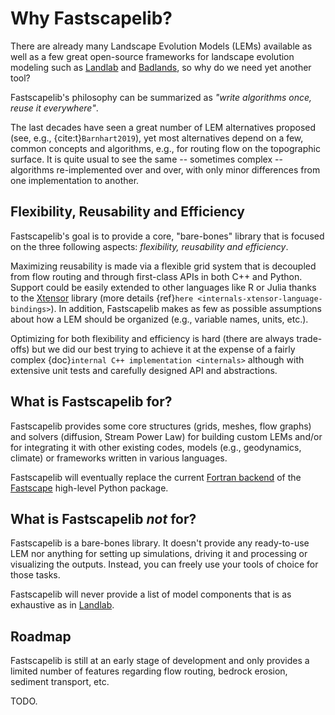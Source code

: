 # Why Fastscapelib?

There are already many Landscape Evolution Models (LEMs) available as well as a
few great open-source frameworks for landscape evolution modeling such as
[Landlab](https://landlab.readthedocs.io) and
[Badlands](https://badlands.readthedocs.io/), so why do we need yet another
tool?

Fastscapelib's philosophy can be summarized as *"write algorithms once, reuse it
everywhere"*.

The last decades have seen a great number of LEM alternatives proposed (see,
e.g., {cite:t}`Barnhart2019`), yet most alternatives depend on a few, common
concepts and algorithms, e.g., for routing flow on the topographic surface. It
is quite usual to see the same -- sometimes complex -- algorithms re-implemented
over and over, with only minor differences from one implementation to another.

## Flexibility, Reusability and Efficiency

Fastscapelib's goal is to provide a core, "bare-bones" library that is focused
on the three following aspects: *flexibility, reusability and efficiency*.

Maximizing reusability is made via a flexible grid system that is decoupled from
flow routing and through first-class APIs in both C++ and Python. Support could
be easily extended to other languages like R or Julia thanks to the
[Xtensor](https://xtensor.readthedocs.io) library (more details {ref}`here
<internals-xtensor-language-bindings>`). In addition, Fastscapelib makes as few
as possible assumptions about how a LEM should be organized (e.g., variable
names, units, etc.).

Optimizing for both flexibility and efficiency is hard (there are always
trade-offs) but we did our best trying to achieve it at the expense of a fairly
complex {doc}`internal C++ implementation <internals>` although with extensive
unit tests and carefully designed API and abstractions.

## What is Fastscapelib for?

Fastscapelib provides some core structures (grids, meshes, flow graphs) and
solvers (diffusion, Stream Power Law) for building custom LEMs and/or for
integrating it with other existing codes, models (e.g., geodynamics, climate) or
frameworks written in various languages.

Fastscapelib will eventually replace the current [Fortran
backend](https://fastscape.org/fastscapelib-fortran/) of the
[Fastscape](https://fastscape.readthedocs.io) high-level Python package.

## What is Fastscapelib *not* for?

Fastscapelib is a bare-bones library. It doesn't provide any ready-to-use LEM
nor anything for setting up simulations, driving it and processing or
visualizing the outputs. Instead, you can freely use your tools of choice for
those tasks.

Fastscapelib will never provide a list of model components that is as exhaustive
as in [Landlab](https://landlab.readthedocs.io).

## Roadmap

Fastscapelib is still at an early stage of development and only provides a
limited number of features regarding flow routing, bedrock erosion, sediment
transport, etc.

TODO.
